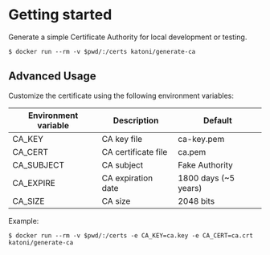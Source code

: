 # Getting started
Generate a simple Certificate Authority for local development or testing.

```
$ docker run --rm -v $pwd/:/certs katoni/generate-ca
```

## Advanced Usage
Customize the certificate using the following environment variables:

| Environment variable | Description         | Default              |
|----------------------|---------------------|----------------------|
| CA_KEY               | CA key file         | ca-key.pem           |
| CA_CERT              | CA certificate file | ca.pem               |
| CA_SUBJECT           | CA subject          | Fake Authority       |
| CA_EXPIRE            | CA expiration date  | 1800 days (~5 years) |
| CA_SIZE              | CA size             | 2048 bits            |

Example:
```
$ docker run --rm -v $pwd/:/certs -e CA_KEY=ca.key -e CA_CERT=ca.crt katoni/generate-ca
```
